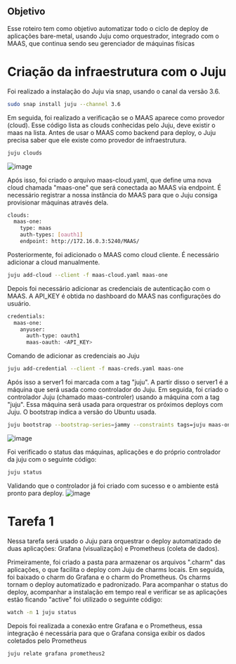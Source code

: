 ## Objetivo
Esse roteiro tem como objetivo automatizar todo o ciclo de deploy de aplicações bare-metal, usando Juju como orquestrador, integrado com o MAAS, que continua sendo
seu gerenciador de máquinas físicas

# Criação da infraestrutura com o Juju
Foi realizado a instalação do Juju via snap, usando o canal da versão 3.6.
``` bash
sudo snap install juju --channel 3.6
```

Em seguida, foi realizado a verificação se o MAAS aparece como provedor (cloud). Esse código lista as clouds conhecidas pelo Juju, deve existir o maas na lista. Antes de usar o MAAS como backend para deploy, o Juju precisa saber que ele existe como provedor de infraestrutura.
``` bash
juju clouds
```
![image](https://github.com/user-attachments/assets/b695220d-1d6d-4e3a-a144-ae5d8ed36e6e)


Após isso, foi criado o arquivo maas-cloud.yaml, que define uma nova cloud chamada "maas-one" que será conectada ao MAAS via endpoint. É necessário registrar a nossa instância do MAAS para que o Juju consiga provisionar máquinas através dela.

``` bash
clouds:
  maas-one:
    type: maas
    auth-types: [oauth1]
    endpoint: http://172.16.0.3:5240/MAAS/
```

Posteriormente, foi adicionado o MAAS como cloud cliente. É necessário adicionar a cloud manualmente.
``` bash
juju add-cloud --client -f maas-cloud.yaml maas-one
```
Depois foi necessário adicionar as credenciais de autenticação com o MAAS. A API_KEY é obtida no dashboard do MAAS nas configurações do usuário.
```bash
credentials:
  maas-one:
    anyuser:
      auth-type: oauth1
      maas-oauth: <API_KEY>
```
Comando de adicionar as credenciais ao Juju
```bash
juju add-credential --client -f maas-creds.yaml maas-one
```
Após isso a server1 foi marcada com a tag "juju". A partir disso o server1 é a máquina que será usada como controlador do Juju.
Em seguida, foi criado o controlador Juju (chamado maas-controler) usando a máquina com a tag "juju". Essa máquina será usada para orquestrar os próximos deploys com Juju. O bootstrap indica a versão do Ubuntu usada.
```bash
juju bootstrap --bootstrap-series=jammy --constraints tags=juju maas-one maas-controller
```
![image](https://github.com/user-attachments/assets/729c4a4e-d476-4115-b4d3-c66c4950eb4a)

Foi verificado o status das máquinas, aplicações e do próprio controlador da juju com o seguinte código:
```bash
juju status
```
Validando que o controlador já foi criado com sucesso e o ambiente está pronto para deploy.
![image](https://github.com/user-attachments/assets/044d500b-9767-4eef-a1eb-78b2d462fd5b)

# Tarefa 1
Nessa tarefa será usado o Juju para orquestrar o deploy automatizado de duas aplicações: Grafana (visualização) e Prometheus (coleta de dados).

Primeiramente, foi criado a pasta para armazenar os arquivos ".charm" das aplicações, o que facilita o deploy com Juju de charms locais. Em seguida, foi baixado
o charm do Grafana e o charm do Prometheus. Os charms tornam o deploy automatizado e padronizado. Para acompanhar o status do deploy, acompanhar a instalação em tempo real e verificar se as aplicações estão ficando "active" foi utilizado o seguinte código:
```bash
watch -n 1 juju status
```
Depois foi realizada a conexão entre Grafana e o Prometheus, essa integração é necessária para que o Grafana consiga exibir os dados coletados pelo Prometheus
```bash
juju relate grafana prometheus2
```





